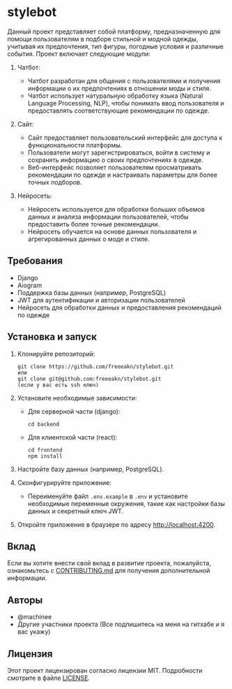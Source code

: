 # stylebot

Данный проект представляет собой платформу, предназначенную для помощи пользователям в подборе стильной и модной одежды, учитывая их предпочтения, тип фигуры, погодные условия и различные события. Проект включает следующие модули:

1. Чатбот:
   - Чатбот разработан для общения с пользователями и получения информации о их предпочтениях в отношении моды и стиля.
   - Чатбот использует натуральную обработку языка (Natural Language Processing, NLP), чтобы понимать ввод пользователя и предоставлять соответствующие рекомендации по одежде.

2. Сайт:
   - Сайт предоставляет пользовательский интерфейс для доступа к функциональности платформы.
   - Пользователи могут зарегистрироваться, войти в систему и сохранять информацию о своих предпочтениях в одежде.
   - Веб-интерфейс позволяет пользователям просматривать рекомендации по одежде и настраивать параметры для более точных подборов.

3. Нейросеть:
   - Нейросеть используется для обработки больших объемов данных и анализа информации пользователей, чтобы предоставить более точные рекомендации.
   - Нейросеть обучается на основе данных пользователя и агрегированных данных о моде и стиле.

## Требования

- Django
- Aiogram
- Поддержка базы данных (например, PostgreSQL)
- JWT для аутентификации и авторизации пользователей
- Нейросеть для обработки данных и предоставления рекомендаций по одежде

## Установка и запуск

1. Клонируйте репозиторий:

   ```shell
   git clone https://github.com/freeeakn/stylebot.git
   или
   git clone git@github.com:freeeakn/stylebot.git
   (если у вас есть ssh ключ)
   ```

2. Установите необходимые зависимости:

   - Для серверной части (django):
     ```shell
     cd backend
     ```
   - Для клиентской части (react):
     ```shell
     cd frontend
     npm install
     ```

3. Настройте базу данных (например, PostgreSQL).

4. Сконфигурируйте приложение:

   - Переименуйте файл `.env.example` в `.env` и установите необходимые переменные окружения, такие как настройки базы данных и секретный ключ JWT.

5. Откройте приложение в браузере по адресу [http://localhost:4200](http://localhost:4200).

## Вклад

Если вы хотите внести свой вклад в развитие проекта, пожалуйста, ознакомьтесь с [CONTRIBUTING.md](CONTRIBUTING.md) для получения дополнительной информации.

## Авторы

- @machinee
- Другие участники проекта (Все подпишитесь на меня на гитхабе и я вас укажу)

## Лицензия

Этот проект лицензирован согласно лицензии MIT. Подробности смотрите в файле [LICENSE](LICENSE).
